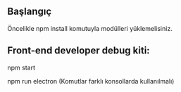 ## Başlangıç
Öncelikle npm install komutuyla modülleri yüklemelisiniz.

## Front-end developer debug kiti:
npm start

npm run electron
(Komutlar farklı konsollarda kullanılmalı)
